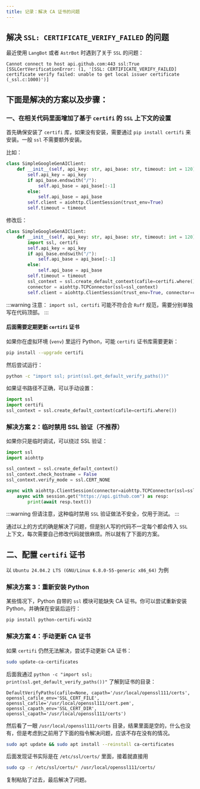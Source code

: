 ```yaml
---
title: 记录：解决 CA 证书的问题
---
```


## 解决 `SSL: CERTIFICATE_VERIFY_FAILED` 的问题

最近使用 `LangBot` 或者 `AstrBot` 时遇到了关于 `SSL` 的问题：

```log
Cannot connect to host api.github.com:443 ssl:True [SSLCertVerificationError: (1, '[SSL: CERTIFICATE_VERIFY_FAILED] certificate verify failed: unable to get local issuer certificate (_ssl.c:1000)')]
```

## 下面是解决的方案以及步骤：

### 一、在相关代码里面增加了基于 `certifi` 的 `SSL` 上下文的设置

首先确保安装了 `certifi` 库，如果没有安装，需要通过 `pip install certifi` 来安装。一般 `ssl` 不需要额外安装。

比如：

```python
class SimpleGoogleGenAIClient:
    def __init__(self, api_key: str, api_base: str, timeout: int = 120) -> None:
        self.api_key = api_key
        if api_base.endswith("/"):
            self.api_base = api_base[:-1]
        else:
            self.api_base = api_base
        self.client = aiohttp.ClientSession(trust_env=True)
        self.timeout = timeout

```

修改后：

```python
class SimpleGoogleGenAIClient:
    def __init__(self, api_key: str, api_base: str, timeout: int = 120) -> None:
        import ssl, certifi                                                        
        self.api_key = api_key
        if api_base.endswith("/"):
            self.api_base = api_base[:-1]
        else:
            self.api_base = api_base
        self.timeout = timeout
        ssl_context = ssl.create_default_context(cafile=certifi.where())           
        connector = aiohttp.TCPConnector(ssl=ssl_context)                          
        self.client = aiohttp.ClientSession(trust_env=True, connector=connector)
```

:::warning
注意： `import ssl, certifi` 可能不符合合 `Ruff` 规范，需要分别单独写在代码顶部。
:::

#### 后面需要定期更新 `certifi` 证书

如果你在虚拟环境 (`venv`) 里运行 Python，可能 `certifi` 证书库需要更新：
```bash
pip install --upgrade certifi
```

然后尝试运行：
```bash
python -c "import ssl; print(ssl.get_default_verify_paths())"
```
如果证书路径不正确，可以手动设置：
```python
import ssl
import certifi
ssl_context = ssl.create_default_context(cafile=certifi.where())
```

### 解决方案 2：临时禁用 SSL 验证（不推荐）

如果你只是临时调试，可以绕过 SSL 验证：

```python
import ssl
import aiohttp

ssl_context = ssl.create_default_context()
ssl_context.check_hostname = False
ssl_context.verify_mode = ssl.CERT_NONE

async with aiohttp.ClientSession(connector=aiohttp.TCPConnector(ssl=ssl_context)) as session:
    async with session.get("https://api.github.com") as resp:
        print(await resp.text())
```
:::warning
但请注意，这种临时禁用 `SSL` 验证做法不安全，仅用于测试。
:::


通过以上的方式的确是解决了问题，但是别人写的代码不一定每个都会传入 `SSL` 上下文，每次需要自己修改代码就很麻烦。所以就有了下面的方案。

## 二、配置 `certifi` 证书

以 `Ubuntu 24.04.2 LTS (GNU/Linux 6.8.0-55-generic x86_64)` 为例


### 解决方案 3：重新安装 Python

某些情况下，Python 自带的 `ssl` 模块可能缺失 CA 证书。你可以尝试重新安装 Python，并确保在安装后运行：
```bash
pip install python-certifi-win32
```

### 解决方案 4：手动更新 CA 证书

如果 `certifi` 仍然无法解决，尝试手动更新 CA 证书：
```bash
sudo update-ca-certificates
```


后面我通过 `python -c "import ssl; print(ssl.get_default_verify_paths())"` 了解到证书的目录：

```log
DefaultVerifyPaths(cafile=None, capath='/usr/local/openssl111/certs', openssl_cafile_env='SSL_CERT_FILE', openssl_cafile='/usr/local/openssl111/cert.pem', openssl_capath_env='SSL_CERT_DIR', openssl_capath='/usr/local/openssl111/certs')
```

然后看了一眼 `/usr/local/openssl111/certs` 目录，结果里面是空的，什么也没有，但是考虑到之前用了下面的指令解决问题，应该不存在没有的情况。 

```bash
sudo apt update && sudo apt install --reinstall ca-certificates
```

后面发现证书实际是在 `/etc/ssl/certs/` 里面，接着就直接用

```bash
sudo cp -r /etc/ssl/certs/* /usr/local/openssl111/certs/
```

复制粘贴了过去，最后解决了问题。
